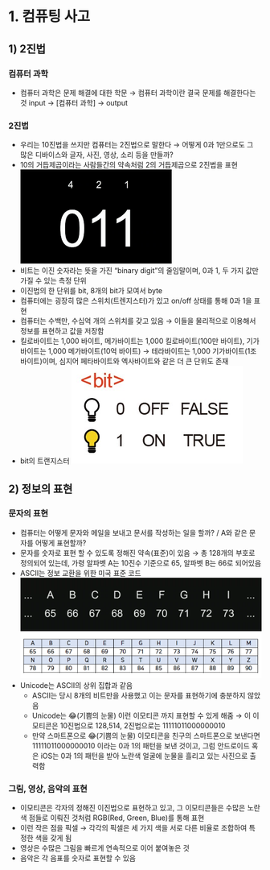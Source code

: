 # 1. 컴퓨팅 사고

## 1) 2진법

### **컴퓨터 과학**

- 컴퓨터 과학은 문제 해결에 대한 학문 → 컴퓨터 과학이란 결국 문제를 해결한다는 것
  input → [컴퓨터 과학] → output

### 2진법

- 우리는 10진법을 쓰지만 컴퓨터는 2진법으로 말한다 → 어떻게 0과 1만으로도 그 많은 디바이스와 글자, 사진, 영상, 소리 등을 만들까?
- 10의 거듭제곱이라는 사람들간의 약속처럼 2의 거듭제곱으로 2진법을 표현
  ![Untitled](../assets/bab7285a4417.png)
- 비트는 이진 숫자라는 뜻을 가진 “binary digit”의 줄임말이며, 0과 1, 두 가지 값만 가질 수 있는 측정 단위
- 이진법의 한 단위를 bit, 8개의 bit가 모여서 byte
- 컴퓨터에는 굉장히 많은 스위치(트렌지스터)가 있고 on/off 상태를 통해 0과 1을 표현
- 컴퓨터는 수백만, 수십억 개의 스위치를 갖고 있음 → 이들을 물리적으로 이용해서 정보를 표현하고 값을 저장함
- 킬로바이트는 1,000 바이트, 메가바이트는 1,000 킬로바이트(100만 바이트), 기가바이트는 1,000 메가바이트(10억 바이트) → 테라바이트는 1,000 기가바이트(1조 바이트)이며, 심지어 페타바이트와 엑사바이트와 같은 더 큰 단위도 존재
- bit의 트랜지스터
  ![Untitled](../assets/7f2098f4b1d8.png)

## 2) 정보의 표현

### 문자의 표현

- 컴퓨터는 어떻게 문자와 메일을 보내고 문서를 작성하는 일을 할까? / A와 같은 문자를 어떻게 표현할까?
- 문자를 숫자로 표현 할 수 있도록 정해진 약속(표준)이 있음 → 총 128개의 부호로 정의되어 있는데, 가령 알파벳 A는 10진수 기준으로 65, 알파벳 B는 66로 되어있음
- ASCII는 정보 교환을 위한 미국 표준 코드
  ![Untitled](../assets/32c7d911189c.png)
  ![Untitled](../assets/b492784c8b33.png)
- Unicode는 ASCII의 상위 집합과 같음
  - ASCII는 당시 8개의 비트만을 사용했고 이는 문자를 표현하기에 충분하지 않았음
  - Unicode는 😂(기쁨의 눈물) 이런 이모티콘 까지 표현할 수 있게 해줌 → 이 이모티콘은 10진법으로 128,514, 2진법으로는 11111011000000010
  - 만약 스마트폰으로 😂(기쁨의 눈물) 이모티콘을 친구의 스마트폰으로 보낸다면 11111011000000010 이라는 0과 1의 패턴을 보낸 것이고, 그럼 안드로이드 혹은 iOS는 0과 1의 패턴을 받아 노란색 얼굴에 눈물을 흘리고 있는 사진으로 출력함

### 그림, 영상, 음악의 표현

- 이모티콘은 각자의 정해진 이진법으로 표현하고 있고, 그 이모티콘들은 수많은 노란색 점들로 이뤄진 것처럼 RGB(Red, Green, Blue)를 통해 표현
- 이런 작은 점을 픽셀 → 각각의 픽셀은 세 가지 색을 서로 다른 비율로 조합하여 특정한 색을 갖게 됨
- 영상은 수많은 그림을 빠르게 연속적으로 이어 붙여놓은 것
- 음악은 각 음표를 숫자로 표현할 수 있음
